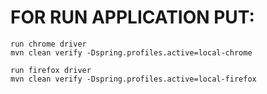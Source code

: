 # FOR RUN APPLICATION PUT:

    run chrome driver
    mvn clean verify -Dspring.profiles.active=local-chrome
    
    run firefox driver
    mvn clean verify -Dspring.profiles.active=local-firefox

